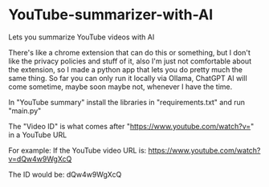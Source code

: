 # YouTube-summarizer-with-AI
Lets you summarize YouTube videos with AI

There's like a chrome extension that can do this or something, but I don't like the privacy policies and stuff of it, also I'm just not comfortable about the extension, so I made a python app that lets you do pretty much the same thing. So far you can only run it locally via Ollama, ChatGPT AI will come sometime, maybe soon maybe not, whenever I have the time.

In "YouTube summary" install the libraries in "requirements.txt" and run "main.py"

The "Video ID" is what comes after "https://www.youtube.com/watch?v=" in a YouTube URL

For example:
If the YouTube video URL is: https://www.youtube.com/watch?v=dQw4w9WgXcQ

The ID would be: dQw4w9WgXcQ
